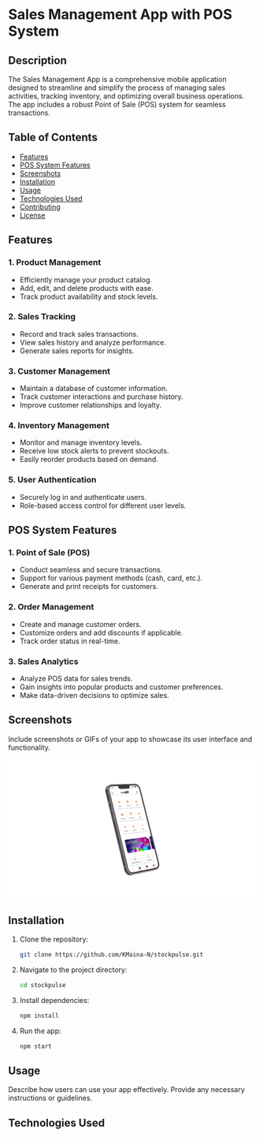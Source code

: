 # Sales Management App with POS System

## Description

The Sales Management App is a comprehensive mobile application designed to streamline and simplify the process of managing sales activities, tracking inventory, and optimizing overall business operations. The app includes a robust Point of Sale (POS) system for seamless transactions.

## Table of Contents

- [Features](#features)
- [POS System Features](#pos-system-features)
- [Screenshots](#screenshots)
- [Installation](#installation)
- [Usage](#usage)
- [Technologies Used](#technologies-used)
- [Contributing](#contributing)
- [License](#license)

## Features

### 1. Product Management

- Efficiently manage your product catalog.
- Add, edit, and delete products with ease.
- Track product availability and stock levels.

### 2. Sales Tracking

- Record and track sales transactions.
- View sales history and analyze performance.
- Generate sales reports for insights.

### 3. Customer Management

- Maintain a database of customer information.
- Track customer interactions and purchase history.
- Improve customer relationships and loyalty.

### 4. Inventory Management

- Monitor and manage inventory levels.
- Receive low stock alerts to prevent stockouts.
- Easily reorder products based on demand.

### 5. User Authentication

- Securely log in and authenticate users.
- Role-based access control for different user levels.

## POS System Features

### 1. Point of Sale (POS)

- Conduct seamless and secure transactions.
- Support for various payment methods (cash, card, etc.).
- Generate and print receipts for customers.

### 2. Order Management

- Create and manage customer orders.
- Customize orders and add discounts if applicable.
- Track order status in real-time.

### 3. Sales Analytics

- Analyze POS data for sales trends.
- Gain insights into popular products and customer preferences.
- Make data-driven decisions to optimize sales.

## Screenshots

Include screenshots or GIFs of your app to showcase its user interface and functionality.

![Screenshot](screenshot.png)


## Installation

1. Clone the repository:

    ```bash
    git clone https://github.com/KMaina-N/stockpulse.git
    ```

2. Navigate to the project directory:

    ```bash
    cd stockpulse
    ```

3. Install dependencies:

    ```bash
    npm install
    ```

4. Run the app:

    ```bash
    npm start
    ```

## Usage

Describe how users can use your app effectively. Provide any necessary instructions or guidelines.

## Technologies Used